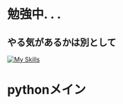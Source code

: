 # 勉強中. . .
## やる気があるかは別として
[![My Skills](https://skillicons.dev/icons?i=nodejs,py,js,html,css,react,tailwind,bash,cpp,discord,misskey,vscode)](https://skillicons.dev)
# pythonメイン

